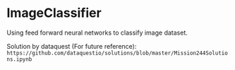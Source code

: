 # ImageClassifier
Using feed forward neural networks to classify image dataset.

Solution by dataquest (For future reference):
```https://github.com/dataquestio/solutions/blob/master/Mission244Solutions.ipynb```

